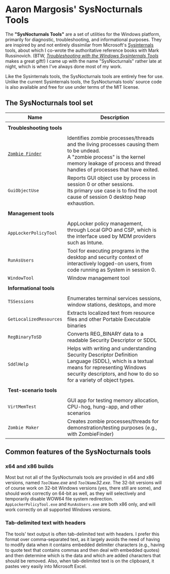 # Aaron Margosis' SysNocturnals Tools

The **"SysNocturnals Tools"** are a set of utilities for the Windows platform, primarily for diagnostic, troubleshooting, and informational purposes. They are inspired 
by and not entirely dissimilar from Microsoft's [Sysinternals](https://www.sysinternals.com) tools, about which I co-wrote the authoritative 
reference books with Mark Russinovich. (BTW, _[Troubleshooting with the Windows Sysinternals Tools](https://www.microsoftpressstore.com/store/troubleshooting-with-the-windows-sysinternals-tools-9780735684447)_
makes a great gift!) I came up with the name "SysNocturnals" rather late at night, which is when I've always done most of my work.

Like the Sysinternals tools, the SysNocturnals tools are entirely free for use. Unlike the current Sysinternals tools, the SysNocturnals
tools' source code is also available and free for use under terms of the MIT license.

## The SysNocturnals tool set

|Name|Description|
|---|---|
|||
|**Troubleshooting tools**||
|||
|[`Zombie Finder`](ZombieFinder/README.md)|Identifies zombie processes/threads and the living processes causing them to be undead.<br>A "zombie process" is the kernel memory leakage of process and thread handles of processes that have exited.|
|`GuiObjectUse`|Reports GUI object use by process in session 0 or other sessions.<br>Its primary use case is to find the root cause of session 0 desktop heap exhaustion.|
|||
|**Management tools**||
|||
|`AppLockerPolicyTool`|AppLocker policy management, through Local GPO and CSP, which is the interface used by MDM providers such as Intune.|
|`RunAsUsers`|Tool for executing programs in the desktop and security context of interactively logged-on users, from code running as System in session 0.|
|`WindowTool`|Window management tool|
|||
|**Informational tools**||
|||
|`TSSessions`|Enumerates terminal services sessions, window stations, desktops, and more|
|`GetLocalizedResources`|Extracts localized text from resource files and other Portable Executable binaries|
|`RegBinaryToSD`|Converts REG_BINARY data to a readable Security Descriptor or SDDL|
|`SddlHelp`|Helps with writing and understanding Security Descriptor Definition Language (SDDL), which is a textual means for representing Windows security descriptors, and how to do so for a variety of object types.|
|||
|**Test-scenario tools**||
|||
|`VirtMemTest`|GUI app for testing memory allocation, CPU-hog, hung-app, and other scenarios|
|`Zombie Maker`|Creates zombie processes/threads for demonstration/testing purposes (e.g., with ZombieFinder)|

## Common features of the SysNocturnals tools

### x64 and x86 builds
Most but not all of the SysNocturnals tools are provided in x64 and x86 versions, named _`ToolName`.exe_ and _`ToolName`32.exe_. The 32-bit versions will of course
work on 32-bit Windows versions (yes, there still are some), and should work correctly on 64-bit as well, as they will selectively and temporarily disable
WOW64 file system redirection. `AppLockerPolicyTool.exe` and `RunAsUsers.exe` are both x86 only, and will work correctly on all supported Windows versions.

### Tab-delimited text with headers
The tools' text output is often tab-delimited text with headers. I prefer this format over comma-separated text, as it largely avoids the need of having 
to modify data when it contains embedded delimiter characters (e.g., having to quote text that contains commas and then deal with embedded quotes)
and then determine which is the data and which are added characters that should be removed. Also, when tab-delimited text is on the clipboard, it pastes
very easily into Microsoft Excel.
